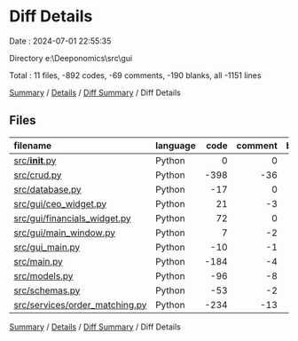 # Diff Details

Date : 2024-07-01 22:55:35

Directory e:\\Deeponomics\\src\\gui

Total : 11 files,  -892 codes, -69 comments, -190 blanks, all -1151 lines

[Summary](results.md) / [Details](details.md) / [Diff Summary](diff.md) / Diff Details

## Files
| filename | language | code | comment | blank | total |
| :--- | :--- | ---: | ---: | ---: | ---: |
| [src/__init__.py](/src/__init__.py) | Python | 0 | 0 | -1 | -1 |
| [src/crud.py](/src/crud.py) | Python | -398 | -36 | -81 | -515 |
| [src/database.py](/src/database.py) | Python | -17 | 0 | -5 | -22 |
| [src/gui/ceo_widget.py](/src/gui/ceo_widget.py) | Python | 21 | -3 | 3 | 21 |
| [src/gui/financials_widget.py](/src/gui/financials_widget.py) | Python | 72 | 0 | 18 | 90 |
| [src/gui/main_window.py](/src/gui/main_window.py) | Python | 7 | -2 | 0 | 5 |
| [src/gui_main.py](/src/gui_main.py) | Python | -10 | -1 | -2 | -13 |
| [src/main.py](/src/main.py) | Python | -184 | -4 | -28 | -216 |
| [src/models.py](/src/models.py) | Python | -96 | -8 | -26 | -130 |
| [src/schemas.py](/src/schemas.py) | Python | -53 | -2 | -15 | -70 |
| [src/services/order_matching.py](/src/services/order_matching.py) | Python | -234 | -13 | -53 | -300 |

[Summary](results.md) / [Details](details.md) / [Diff Summary](diff.md) / Diff Details